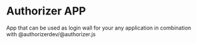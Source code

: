# Authorizer APP

App that can be used as login wall for your any application in combination with @authorizerdev/@authorizer.js
